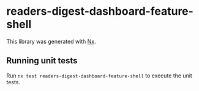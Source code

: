 # readers-digest-dashboard-feature-shell

This library was generated with [Nx](https://nx.dev).

## Running unit tests

Run `nx test readers-digest-dashboard-feature-shell` to execute the unit tests.
